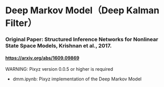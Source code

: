 # Deep Markov Model（Deep Kalman Filter）
### Original Paper: Structured Inference Networks for Nonlinear State Space Models, Krishnan et al., 2017.
#### https://arxiv.org/abs/1609.09869

WARNING: Pixyz version 0.0.5 or higher is required

* dmm.ipynb: Pixyz implementation of the Deep Markov Model
